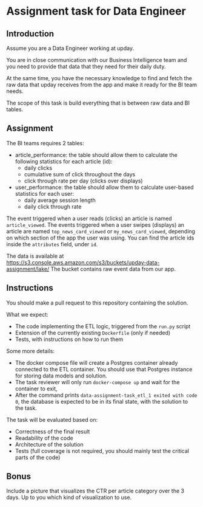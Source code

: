 # Assignment task for Data Engineer

## Introduction

Assume you are a Data Engineer working at upday. 

You are in close communication with our Business Intelligence team and you need to provide that data that they need for their daily duty.

At the same time, you have the necessary knowledge to find and fetch the raw data that upday receives from the app and make it ready for the BI team needs.

The scope of this task is build everything that is between raw data and BI tables.

## Assignment
The BI teams requires 2 tables:
* article_performance: the table should allow them to calculate the following statistics for each article (id):
  * daily clicks
  * cumulative sum of click throughout the days
  * click through rate per day (clicks over displays)
* user_performance: the table should allow them to calculate user-based statistics for each user:
  * daily average session length
  * daily click through rate
  
The event triggered when a user reads (clicks) an article is named `article_viewed`. 
The events triggered when a user swipes (displays) an article are named  `top_news_card_viewed` or `my_news_card_viewed`, depending on which section of the app the user was using.
You can find the article ids inside the `attributes` field, under `id`.

The data is available at https://s3.console.aws.amazon.com/s3/buckets/upday-data-assignment/lake/
The bucket contains raw event data from our app.

## Instructions
You should make a pull request to this repository containing the solution.

What we expect:
* The code implementing the ETL logic, triggered from the `run.py` script
* Extension of the currently existing `Dockerfile` (only if needed)
* Tests, with instructions on how to run them

Some more details:
* The docker compose file will create a Postgres container already connected to the ETL container. You should use that Postgres instance for storing data models and solution.
* The task reviewer will only run `docker-compose up` and wait for the container to exit, 
* After the command prints `data-assignment-task_etl_1 exited with code 0`, the database is expected to be in its final state, with the solution to the task.

The task will be evaluated based on:
* Correctness of the final result
* Readability of the code
* Architecture of the solution
* Tests (full coverage is not required, you should mainly test the critical parts of the code)

## Bonus
Include a picture that visualizes the CTR per article category over the 3 days. Up to you which kind of visualization to use.
